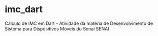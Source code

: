 # imc_dart
Calculo de IMC em Dart - Atividade da matéria de Desenvolvimento de Sistema para Dispositivos Móveis do Senai SENAI
